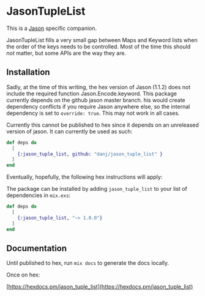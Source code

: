 # JasonTupleList

This is a [Jason](https://hex.pm/packages/jason) specific companion.

JasonTupleList fills a very small gap between Maps and Keyword lists when
the order of the keys needs to be controlled. Most of the time this
should _not_ matter, but some APIs are the way they are.

## Installation

Sadly, at the time of this writing, the hex version of Jason (1.1.2)
does not include the required function Jason.Encode.keyword.
This package currently  depends on the github jason master branch.
his would create dependency
conflicts if you require Jason anywhere else, so the internal
dependency is set to `override: true`. This may not work in all cases.

Currently this cannot be published to hex since it depends on an unreleased
version of jason. It can currently be used as such:

```elixir
def deps do
  [
    {:jason_tuple_list, github: "danj/jason_tuple_list" }
  ]
end
```

Eventually, hopefully, the following hex instructions will apply:

The package can be
installed by adding `jason_tuple_list` to your list of dependencies in `mix.exs`:

```elixir
def deps do
  [
    {:jason_tuple_list, "~> 1.0.0"}
  ]
end
```

## Documentation

Until published to hex, run `mix docs` to generate the docs locally.

Once on hex:

[https://hexdocs.pm/jason_tuple_list](https://hexdocs.pm/jason_tuple_list)
